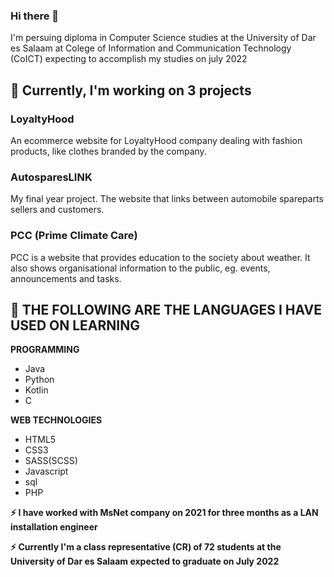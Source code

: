 ### Hi there 👋
<!--
**adolfalfred/adolfalfred** is a ✨ _special_ ✨ repository because its `README.md` (this file) appears on your GitHub profile.

Here are some ideas to get you started:
- 👯 I’m looking to collaborate on ...
- 🤔 I’m looking for help with ...
- 💬 Ask me about ...
- 📫 How to reach me: ...
- 😄 Pronouns: ...
- ⚡ Fun fact: ...
-->
I'm persuing diploma in Computer Science studies at the University of Dar es Salaam at Colege of Information and Communication Technology (CoICT) expecting to accomplish my studies on july 2022

## 🔭 Currently, I'm working on 3 projects
### LoyaltyHood
An ecommerce website for LoyaltyHood company dealing with fashion products, like clothes branded by the company.
### AutosparesLINK
My final year project. The website that links between automobile spareparts sellers and customers.
### PCC (Prime Climate Care)
PCC is a website that provides education to the society about weather. It also shows organisational information to the public, eg. events, announcements and tasks.

## 🌱 THE FOLLOWING ARE THE LANGUAGES I HAVE USED ON LEARNING
**PROGRAMMING**
- Java
- Python
- Kotlin
- C

**WEB TECHNOLOGIES**
- HTML5
- CSS3
- SASS(SCSS)
- Javascript
- sql
- PHP

**⚡ I have worked with MsNet company on 2021 for three months as a LAN installation engineer**

**⚡ Currently I'm a class representative (CR) of 72 students at the University of Dar es Salaam expected to graduate on July 2022**

